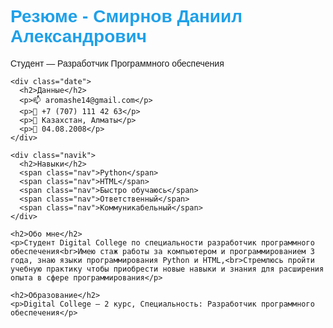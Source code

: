 <!DOCTYPE html>
<html lang="ru">
<head>
  <meta charset="utf-8">
  <meta name="viewport" content="width=device-width, initial-scale=1">
  <style>
    body {
      font-family: cursive, sans-serif;
    }
    .resume {
      max-width: 800px;
      margin: auto;
    }
    h1, h2 {
      color: #1ea0e9;
    }
    .date, .navik {
      margin: 20px 0;
    }
    .nav {
      display: inline-block;
      background: #e0f7fa;
      padding: 5px 10px;
      border-radius: 5px;
      margin-right: 5px;
    }
  </style>
</head>
<body>
  <div class="resume">
    <h1>Резюме - Смирнов Даниил Александрович</h1>
    <p>Студент — Разработчик Программного обеспечения</p>

    <div class="date">
      <h2>Данные</h2>
      <p>📫 aromashe14@gmail.com</p>
      <p>📱 +7 (707) 111 42 63</p>
      <p>📍 Казахстан, Алматы</p>
      <p>🎂 04.08.2008</p>
    </div>

    <div class="navik">
      <h2>Навыки</h2>
      <span class="nav">Python</span>
      <span class="nav">HTML</span>
      <span class="nav">Быстро обучаюсь</span>
      <span class="nav">Ответственный</span>
      <span class="nav">Коммуникабельный</span>
    </div>

    <h2>Обо мне</h2>
    <p>Студент Digital College по специальности разработчик программного обеспечения<br>Имею стаж работы за компьютером и программированием 3 года, знаю языки программирования Python и HTML,<br>Стремлюсь пройти учебную практику чтобы приобрести новые навыки и знания для расширения опыта в сфере программирования</p>

    <h2>Образование</h2>
    <p>Digital College — 2 курс, Специальность: Разработчик программного обеспечения</p>
  </div>
</body>
</html>
